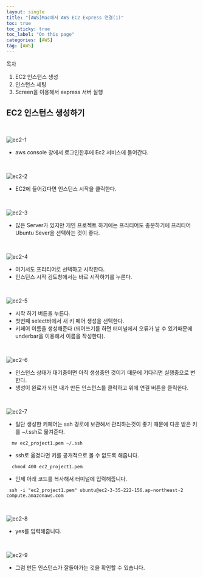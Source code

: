 ```yaml
---
layout: single
title: "[AWS]Mac에서 AWS EC2 Express 연결(1)"
toc: true
toc_sticky: true
toc_label: "On this page"
categories: [AWS]
tag: [AWS]
---
```


목차

1.  EC2 인스턴스 생성
2.  인스턴스 세팅
3.  Screen을 이용해서 express 서버 실행

## EC2 인스턴스 생성하기

<br>

![ec2-1](https://user-images.githubusercontent.com/67530239/135211331-7c247183-4430-4b5d-8450-302897065d3f.png)

- aws console 창에서 로그인한후에 Ec2 서비스에 들어간다.

<br>

![ec2-2](https://user-images.githubusercontent.com/67530239/135211413-6cb07cc7-fd0a-4a71-b87f-65f400cadeed.png)

- EC2에 들어갔다면 인스턴스 시작을 클릭한다.

<br>

![ec2-3](https://user-images.githubusercontent.com/67530239/135211579-c1b4dcaf-cbca-4301-8786-f9bba4613774.png)

- 많은 Server가 있지만 개인 프로젝트 하기에는 프리티어도 충분하기에 프리티어 Ubuntu Sever을 선택하는 것이 좋다.

<br>

![ec2-4](https://user-images.githubusercontent.com/67530239/135211604-40c914eb-29fd-433a-b83e-95f45aa7246c.png)

- 여기서도 프리티어로 선택하고 시작한다.
- 인스턴스 시작 검토창에서는 바로 시작하기를 누른다.

<br>

![ec2-5](https://user-images.githubusercontent.com/67530239/135211721-7ad140d0-fe26-41b3-8739-9624e957308a.png)

- 시작 하기 버튼을 누른다.
- 첫번째 select바에서 새 키 페어 생성을 선택한다.
- 키페어 이름을 생성해준다 (띄어쓰기를 하면 터미널에서 오류가 날 수 있기때문에 underbar을 이용해서 이름을 작성한다).

<br>

![ec2-6](https://user-images.githubusercontent.com/67530239/135211650-e9801c86-853d-4739-90be-7ad7ba63bcf3.png)

- 인스턴스 상태가 대기중이면 아직 생성중인 것이기 때문에 기다리면 실행중으로 변한다.
- 생성이 완료가 되면 내가 만든 인스턴스를 클릭하고 위에 연결 버튼을 클릭한다.

<br>

![ec2-7](https://user-images.githubusercontent.com/67530239/135211658-e8d44241-4efd-4f2a-a418-7b32b454207b.png)

- 일단 생성한 키페어는 ssh 경로에 보관해서 관리하는것이 좋기 때문에 다운 받은 키를 ~/.ssh로 옮겨준다.

```
  mv ec2_project1.pem ~/.ssh
```

- ssh로 옮겼다면 키를 공개적으로 볼 수 없도록 해줍니다.

```
  chmod 400 ec2_project1.pem
```

- 인제 아래 코드를 복사해서 터미널에 입력해줍니다.

```
 ssh -i "ec2_project1.pem" ubuntu@ec2-3-35-222-156.ap-northeast-2 compute.amazonaws.com
```

<br>

![ec2-8](https://user-images.githubusercontent.com/67530239/135212023-343dec2a-460a-49c0-bb45-e0fdac970538.png)

- yes를 입력해줍니다.

<br>

![ec2-9](https://user-images.githubusercontent.com/67530239/135211664-02d32334-60d1-47a7-a35d-5ea41e8f90b5.png)

- 그럼 만든 인스턴스가 잘돌아가는 것을 확인할 수 있습니다.
